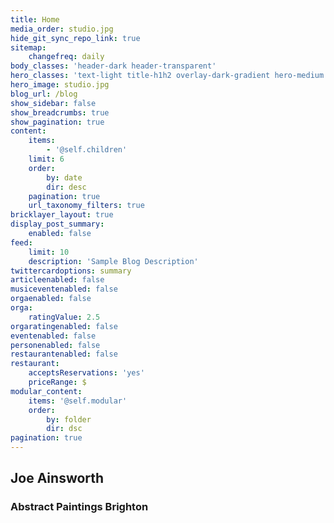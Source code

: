 ```yaml
---
title: Home
media_order: studio.jpg
hide_git_sync_repo_link: true
sitemap:
    changefreq: daily
body_classes: 'header-dark header-transparent'
hero_classes: 'text-light title-h1h2 overlay-dark-gradient hero-medium parallax'
hero_image: studio.jpg
blog_url: /blog
show_sidebar: false
show_breadcrumbs: true
show_pagination: true
content:
    items:
        - '@self.children'
    limit: 6
    order:
        by: date
        dir: desc
    pagination: true
    url_taxonomy_filters: true
bricklayer_layout: true
display_post_summary:
    enabled: false
feed:
    limit: 10
    description: 'Sample Blog Description'
twittercardoptions: summary
articleenabled: false
musiceventenabled: false
orgaenabled: false
orga:
    ratingValue: 2.5
orgaratingenabled: false
eventenabled: false
personenabled: false
restaurantenabled: false
restaurant:
    acceptsReservations: 'yes'
    priceRange: $
modular_content:
    items: '@self.modular'
    order:
        by: folder
        dir: dsc
pagination: true
---
```


## **Joe Ainsworth**
### Abstract Paintings Brighton
